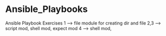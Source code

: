 # Ansible_Playbooks
Ansible Playbook Exercises
1      --> file module for creating dir and file
2,3    --> script mod, shell mod, expect mod
4      --> shell mod,
